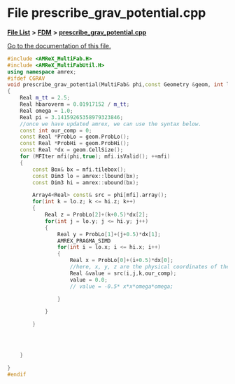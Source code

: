 
# File prescribe\_grav\_potential.cpp

[**File List**](files.md) **>** [**FDM**](dir_43b815edcf2a06ee60d8a45cc6c77fb8.md) **>** [**prescribe\_grav\_potential.cpp**](Source_2FDM_2prescribe__grav__potential_8cpp.md)

[Go to the documentation of this file.](Source_2FDM_2prescribe__grav__potential_8cpp.md) 


````cpp
#include <AMReX_MultiFab.H>
#include <AMReX_MultiFabUtil.H>
using namespace amrex;
#ifdef CGRAV
void prescribe_grav_potential(MultiFab& phi,const Geometry &geom, int level, int finest_level)
{
    Real m_tt = 2.5;
    Real hbaroverm = 0.01917152 / m_tt;
    Real omega = 1.0;
    Real pi = 3.14159265358979323846;
    //once we have updated amrex, we can use the syntax below.
    const int our_comp = 0;
    const Real *ProbLo = geom.ProbLo();
    const Real *ProbHi = geom.ProbHi();
    const Real *dx = geom.CellSize();
    for (MFIter mfi(phi,true); mfi.isValid(); ++mfi)
    {
        const Box& bx = mfi.tilebox();
        const Dim3 lo = amrex::lbound(bx);
        const Dim3 hi = amrex::ubound(bx);

        Array4<Real> const& src = phi[mfi].array();
        for(int k = lo.z; k <= hi.z; k++)
        {
            Real z = ProbLo[2]+(k+0.5)*dx[2];
            for(int j = lo.y; j <= hi.y; j++)
            {
                Real y = ProbLo[1]+(j+0.5)*dx[1];
                AMREX_PRAGMA_SIMD
                for(int i = lo.x; i <= hi.x; i++)
                {
                    Real x = ProbLo[0]+(i+0.5)*dx[0];
                    //here, x, y, z are the physical coordinates of the cell (i,j,k).
                    Real &value = src(i,j,k,our_comp);
                    value = 0.0;
                    // value = -0.5* x*x*omega*omega;

                }

            }

        }




    }

}
#endif
````

